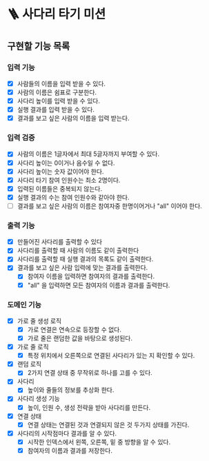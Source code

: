 # 🪜 사다리 타기 미션

## 구현할 기능 목록

### 입력 기능

- [x] 사람들의 이름을 입력 받을 수 있다.
- [x] 사람의 이름은 쉼표로 구분한다.
- [x] 사다리 높이를 입력 받을 수 있다.
- [x] 실행 결과를 입력 받을 수 있다.
- [x] 결과를 보고 싶은 사람의 이름을 입력 받는다.

### 입력 검증

- [x] 사람의 이름은 1글자에서 최대 5글자까지 부여할 수 있다.
- [x] 사다리 높이는 0이거나 음수일 수 없다.
- [x] 사다리 높이는 숫자 값이어야 한다.
- [x] 사다리 타기 참여 인원수는 최소 2명이다.
- [x] 입력된 이름들은 중복되지 않는다.
- [x] 실행 결과의 수는 참여 인원수와 같아야 한다.
- [ ] 결과를 보고 싶은 사람의 이름은 참여자중 한명이어거나 "all" 이어야 한다.

### 출력 기능

- [x] 만들어진 사다리를 출력할 수 있다
- [x] 사다리를 출력할 때 사람의 이름도 같이 출력한다
- [x] 사다리를 출력할 때 실행 결과의 목록도 같이 출력한다.
- [x] 결과를 보고 싶은 사람 입력에 맞는 결과를 출력한다.
    - [x] 참여자 이름을 입력하면 참여자의 결과를 출력한다.
    - [x] "all" 을 입력하면 모든 참여자의 이름과 결과를 출력한다.

### 도메인 기능

- [x] 가로 줄 생성 로직
    - [x] 가로 연결은 연속으로 등장할 수 없다.
    - [x] 가로 줄은 랜덤한 값을 바탕으로 생성된다.
- [x] 가로 줄 로직
    - [x] 특정 위치에서 오른쪽으로 연결된 사다리가 있는 지 확인할 수 있다.
- [x] 랜덤 로직
    - [x] 2가지 연결 상태 중 무작위로 하나를 고를 수 있다.
- [x] 사다리
    - [x] 높이와 줄들의 정보를 추상화 한다.
- [x] 사다리 생성 기능
    - [x] 높이, 인원 수, 생성 전략을 받아 사다리를 만든다.
- [x] 연결 상태
    - [x] 연결 상태는 연결된 것과 연결되지 않은 것 두가지 상태를 가진다.
- [x] 사다리의 시작점마다 결과를 알 수 있다.
    - [x] 시작한 인덱스에서 왼쪽, 오른쪽, 밑 중 방향을 알 수 있다.
    - [x] 참여자의 이름과 결과를 저장한다.
